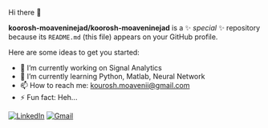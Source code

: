  Hi there 👋

**koorosh-moaveninejad/koorosh-moaveninejad** is a ✨ _special_ ✨ repository because its `README.md` (this file) appears on your GitHub profile.

Here are some ideas to get you started:

- 🔭 I’m currently working on Signal Analytics 
- 🌱 I’m currently learning Python, Matlab, Neural Network
- 📫 How to reach me: kourosh.moavenii@gmail.com
- ⚡ Fun fact: Heh...

[![LinkedIn](https://img.shields.io/badge/LinkedIn-blue?style=flat&logo=linkedin&labelColor=blue)](https://www.linkedin.com/in/https://www.linkedin.com/in/koorosh-moaveni-nejad-234539269/)
[![Gmail](https://img.shields.io/badge/Gmail-red?style=flat&logo=gmail&labelColor=red)](mailto:your-email@example.com)